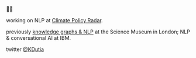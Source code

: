 👋🏼

working on NLP at [Climate Policy Radar](https://climatepolicyradar.org/). 

previously [knowledge graphs & NLP](https://github.com/TheScienceMuseum/heritage-connector) at the Science Museum in London; NLP & conversational AI at IBM.

twitter [@KDutia](https://twitter.com/KDutia)
